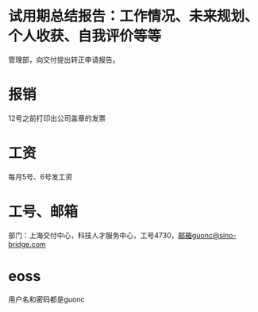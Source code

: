 # 试用期总结报告：工作情况、未来规划、个人收获、自我评价等等
管理部，向交付提出转正申请报告。

# 报销
12号之前打印出公司盖章的发票

# 工资
每月5号、6号发工资
# 工号、邮箱
部门：上海交付中心，科技人才服务中心，工号4730，邮箱guonc@sino-bridge.com
# eoss
用户名和密码都是guonc
